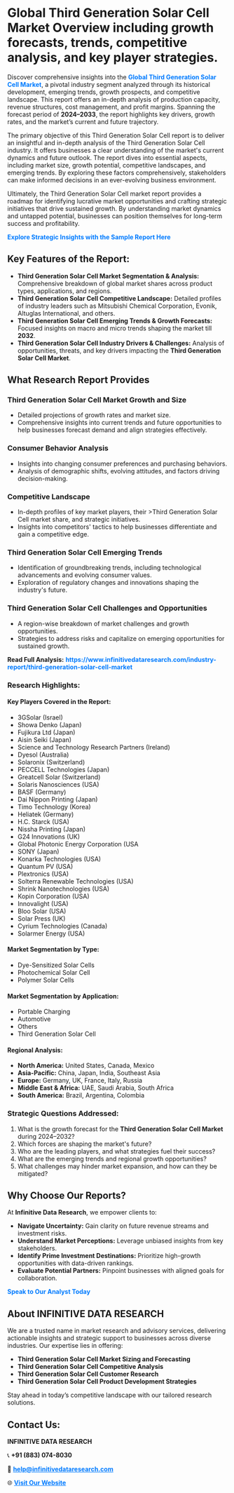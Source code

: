 <h1>Global Third Generation Solar Cell Market Overview including growth forecasts, trends, competitive analysis, and key player strategies.</h1>
<p>
Discover comprehensive insights into the 
<a href="https://www.infinitivedataresearch.com/industry-report/third-generation-solar-cell-market" rel="dofollow" style="color: #007BFF; text-decoration: none;"><strong>Global Third Generation Solar Cell Market</strong></a>, a pivotal industry segment analyzed through its historical development, emerging trends, growth prospects, and competitive landscape. This report offers an in-depth analysis of production capacity, revenue structures, cost management, and profit margins. Spanning the forecast period of <strong>2024–2033</strong>, the report highlights key drivers, growth rates, and the market’s current and future trajectory.
</p>
<p>
The primary objective of this Third Generation Solar Cell report is to deliver an insightful and in-depth analysis of the Third Generation Solar Cell industry. It offers businesses a clear understanding of the market's current dynamics and future outlook. The report dives into essential aspects, including market size, growth potential, competitive landscapes, and emerging trends. By exploring these factors comprehensively, stakeholders can make informed decisions in an ever-evolving business environment.
</p>
<p>
Ultimately, the Third Generation Solar Cell market report provides a roadmap for identifying lucrative market opportunities and crafting strategic initiatives that drive sustained growth. By understanding market dynamics and untapped potential, businesses can position themselves for long-term success and profitability.
</p>
<p>
<a href="https://www.infinitivedataresearch.com/request-sample/reportId=103112" style="color: #007BFF; text-decoration: none;"><strong>Explore Strategic Insights with the Sample Report Here</strong></a>
</p>

<h2>Key Features of the Report:</h2>
<ul>
<li><strong>Third Generation Solar Cell Market Segmentation & Analysis:</strong> Comprehensive breakdown of global market shares across product types, applications, and regions.</li>
<li><strong>Third Generation Solar Cell Competitive Landscape:</strong> Detailed profiles of industry leaders such as Mitsubishi Chemical Corporation, Evonik, Altuglas International, and others.</li>
<li><strong>Third Generation Solar Cell Emerging Trends & Growth Forecasts:</strong> Focused insights on macro and micro trends shaping the market till <strong>2032</strong>.</li>
<li><strong>Third Generation Solar Cell Industry Drivers & Challenges:</strong> Analysis of opportunities, threats, and key drivers impacting the <strong>Third Generation Solar Cell Market</strong>.</li>
</ul>

<h2>What Research Report Provides</h2>
<h3>Third Generation Solar Cell Market Growth and Size</h3>
<ul>
<li>Detailed projections of growth rates and market size.</li>
<li>Comprehensive insights into current trends and future opportunities to help businesses forecast demand and align strategies effectively.</li>
</ul>

<h3>Consumer Behavior Analysis</h3>
<ul>
<li>Insights into changing consumer preferences and purchasing behaviors.</li>
<li>Analysis of demographic shifts, evolving attitudes, and factors driving decision-making.</li>
</ul>

<h3>Competitive Landscape</h3>
<ul>
<li>In-depth profiles of key market players, their >Third Generation Solar Cell market share, and strategic initiatives.</li>
<li>Insights into competitors' tactics to help businesses differentiate and gain a competitive edge.</li>
</ul>

<h3>Third Generation Solar Cell Emerging Trends</h3>
<ul>
<li>Identification of groundbreaking trends, including technological advancements and evolving consumer values.</li>
<li>Exploration of regulatory changes and innovations shaping the industry's future.</li>
</ul>

<h3>Third Generation Solar Cell Challenges and Opportunities</h3>
<ul>
<li>A region-wise breakdown of market challenges and growth opportunities.</li>
<li>Strategies to address risks and capitalize on emerging opportunities for sustained growth.</li>
</ul>
<p><strong>Read Full Analysis:</strong> <a href="https://www.infinitivedataresearch.com/industry-report/third-generation-solar-cell-market" rel="dofollow" style="color: #007BFF; text-decoration: none;"><strong>https://www.infinitivedataresearch.com/industry-report/third-generation-solar-cell-market</strong></a></p>
<h3>Research Highlights:</h3>
<h4>Key Players Covered in the Report:</h4>
<ul><li>3GSolar (Israel)</li><li>Showa Denko (Japan)</li><li>Fujikura Ltd (Japan)</li><li>Aisin Seiki (Japan)</li><li>Science and Technology Research Partners (Ireland)</li><li>Dyesol (Australia)</li><li>Solaronix (Switzerland)</li><li>PECCELL Technologies (Japan)</li><li>Greatcell Solar (Switzerland)</li><li>Solaris Nanosciences (USA)</li><li>BASF (Germany)</li><li>Dai Nippon Printing (Japan)</li><li>Timo Technology (Korea)</li><li>Heliatek (Germany)</li><li>H.C. Starck (USA)</li><li>Nissha Printing (Japan)</li><li>G24 Innovations (UK)</li><li>Global Photonic Energy Corporation (USA</li><li>SONY (Japan)</li><li>Konarka Technologies (USA)</li><li>Quantum PV (USA)</li><li>Plextronics (USA)</li><li>Solterra Renewable Technologies (USA)</li><li>Shrink Nanotechnologies (USA)</li><li>Kopin Corporation (USA)</li><li>Innovalight (USA)</li><li>Bloo Solar (USA)</li><li>Solar Press (UK)</li><li>Cyrium Technologies (Canada)</li><li>Solarmer Energy (USA)</li></ul>
<h4>Market Segmentation by Type:</h4>
<ul><li>Dye-Sensitized Solar Cells</li><li>Photochemical Solar Cell</li><li>Polymer Solar Cells</li></ul>
<h4>Market Segmentation by Application:</h4>
<ul><li>Portable Charging</li><li>Automotive</li><li>Others</li><li>Third Generation Solar Cell</li></ul>

<h4>Regional Analysis:</h4>
<ul>
<li><strong>North America:</strong> United States, Canada, Mexico</li>
<li><strong>Asia-Pacific:</strong> China, Japan, India, Southeast Asia</li>
<li><strong>Europe:</strong> Germany, UK, France, Italy, Russia</li>
<li><strong>Middle East & Africa:</strong> UAE, Saudi Arabia, South Africa</li>
<li><strong>South America:</strong> Brazil, Argentina, Colombia</li>
</ul>

<h3>Strategic Questions Addressed:</h3>
<ol>
<li>What is the growth forecast for the <strong>Third Generation Solar Cell Market</strong> during 2024–2032?</li>
<li>Which forces are shaping the market's future?</li>
<li>Who are the leading players, and what strategies fuel their success?</li>
<li>What are the emerging trends and regional growth opportunities?</li>
<li>What challenges may hinder market expansion, and how can they be mitigated?</li>
</ol>

<h2>Why Choose Our Reports?</h2>
<p>At <strong>Infinitive Data Research</strong>, we empower clients to:</p>
<ul>
<li><strong>Navigate Uncertainty:</strong> Gain clarity on future revenue streams and investment risks.</li>
<li><strong>Understand Market Perceptions:</strong> Leverage unbiased insights from key stakeholders.</li>
<li><strong>Identify Prime Investment Destinations:</strong> Prioritize high-growth opportunities with data-driven rankings.</li>
<li><strong>Evaluate Potential Partners:</strong> Pinpoint businesses with aligned goals for collaboration.</li>
</ul>
<p><a href="https://www.infinitivedataresearch.com/industry-report/third-generation-solar-cell-market" rel="dofollow" style="color: #007BFF; text-decoration: none;"><strong>Speak to Our Analyst Today</strong></a></p>

<h2>About INFINITIVE DATA RESEARCH</h2>
<p>We are a trusted name in market research and advisory services, delivering actionable insights and strategic support to businesses across diverse industries. Our expertise lies in offering:</p>
<ul>
<li><strong>Third Generation Solar Cell Market Sizing and Forecasting</strong></li>
<li><strong>Third Generation Solar Cell Competitive Analysis</strong></li>
<li><strong>Third Generation Solar Cell Customer Research</strong></li>
<li><strong>Third Generation Solar Cell Product Development Strategies</strong></li>
</ul>
<p>Stay ahead in today’s competitive landscape with our tailored research solutions.</p>

<h2>Contact Us:</h2>
<p><strong>INFINITIVE DATA RESEARCH</strong></p>
<p>📞 <strong>+91 (883) 074-8030</strong></p>
<p>📧 <strong><a href="mailto:help@infinitivedataresearch.com" style="color: #007BFF;">help@infinitivedataresearch.com</a></strong></p>
<p>🌐 <strong><a href="https://www.infinitivedataresearch.com" rel="dofollow" style="color: #007BFF;">Visit Our Website</a></strong></p>